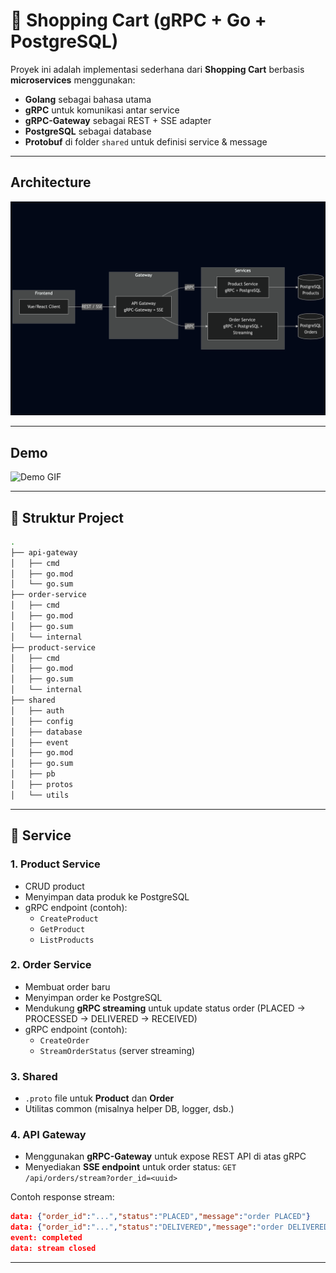 # 🛒 Shopping Cart (gRPC + Go + PostgreSQL)

Proyek ini adalah implementasi sederhana dari **Shopping Cart** berbasis **microservices** menggunakan:
- **Golang** sebagai bahasa utama
- **gRPC** untuk komunikasi antar service
- **gRPC-Gateway** sebagai REST + SSE adapter
- **PostgreSQL** sebagai database
- **Protobuf** di folder `shared` untuk definisi service & message

---

## Architecture
![Deskripsi Diagram](shopping-cart-grpc-flowchart.png)

---

## Demo
![Demo GIF](https://media.giphy.com/media/abc123/giphy.gif)

---

## 📂 Struktur Project

```bash
.
├── api-gateway
│   ├── cmd
│   ├── go.mod
│   └── go.sum
├── order-service
│   ├── cmd
│   ├── go.mod
│   ├── go.sum
│   └── internal
├── product-service
│   ├── cmd
│   ├── go.mod
│   ├── go.sum
│   └── internal
├── shared
│   ├── auth
│   ├── config
│   ├── database
│   ├── event
│   ├── go.mod
│   ├── go.sum
│   ├── pb
│   ├── protos
│   └── utils
```


---

## 🚀 Service

### 1. Product Service
- CRUD product
- Menyimpan data produk ke PostgreSQL
- gRPC endpoint (contoh):
  - `CreateProduct`
  - `GetProduct`
  - `ListProducts`

### 2. Order Service
- Membuat order baru
- Menyimpan order ke PostgreSQL
- Mendukung **gRPC streaming** untuk update status order (PLACED → PROCESSED → DELIVERED → RECEIVED)
- gRPC endpoint (contoh):
  - `CreateOrder`
  - `StreamOrderStatus` (server streaming)

### 3. Shared
- `.proto` file untuk **Product** dan **Order**
- Utilitas common (misalnya helper DB, logger, dsb.)

### 4. API Gateway
- Menggunakan **gRPC-Gateway** untuk expose REST API di atas gRPC
- Menyediakan **SSE endpoint** untuk order status:
```GET /api/orders/stream?order_id=<uuid>```

Contoh response stream:
```json
data: {"order_id":"...","status":"PLACED","message":"order PLACED"}
data: {"order_id":"...","status":"DELIVERED","message":"order DELIVERED"}
event: completed
data: stream closed
```

---

